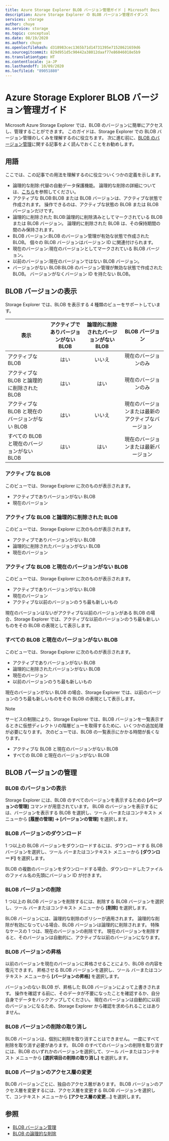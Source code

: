 ```yaml
---
title: Azure Storage Explorer BLOB バージョン管理ガイド | Microsoft Docs
description: Azure Storage Explorer の BLOB バージョン管理ガイダンス
services: storage
author: chuye
ms.service: storage
ms.topic: conceptual
ms.date: 08/19/2020
ms.author: chuye
ms.openlocfilehash: d318983cec1365b71d14731395e71528621659d6
ms.sourcegitcommit: 829d951d5c90442a38012daaf77e86046018e5b9
ms.translationtype: HT
ms.contentlocale: ja-JP
ms.lasthandoff: 10/09/2020
ms.locfileid: "89051880"
---
```

# <a name="azure-storage-explorer-blob-versioning-guide"></a>Azure Storage Explorer BLOB バージョン管理ガイド

Microsoft Azure Storage Explorer では、BLOB のバージョンに簡単にアクセスし、管理することができます。 このガイドは、Storage Explorer での BLOB バージョン管理のしくみを理解するのに役立ちます。 次に進む前に、[BLOB のバージョン管理](https://docs.microsoft.com/azure/storage/blobs/versioning-overview)に関する記事をよく読んでおくことをお勧めします。

## <a name="terminology"></a>用語

ここでは、この記事での用法を理解するのに役立ついくつかの定義を示します。

- 論理的な削除:代替の自動データ保護機能。 論理的な削除の詳細については、[こちら](https://docs.microsoft.com/azure/storage/blobs/soft-delete-blob-overview)を参照してください。
- アクティブな BLOB:BLOB または BLOB バージョンは、アクティブな状態で作成されます。 操作できるのは、アクティブな状態の BLOB または BLOB バージョンだけです。
- 論理的に削除された BLOB:論理的に削除済みとしてマークされている BLOB または BLOB バージョン。 論理的に削除された BLOB は、その保持期間の間のみ保持されます。
- BLOB バージョン:BLOB のバージョン管理が有効な状態で作成された BLOB。 個々の BLOB バージョンはバージョン ID に関連付けられます。
- 現在のバージョン:現在のバージョンとしてマークされている BLOB バージョン。
- 以前のバージョン:現在のバージョンではない BLOB バージョン。
- バージョンがない BLOB:BLOB のバージョン管理が無効な状態で作成された BLOB。 バージョンがなくバージョン ID を持たない BLOB。

## <a name="view-blob-versions"></a>BLOB バージョンの表示

Storage Explorer では、BLOB を表示する 4 種類のビューをサポートしています。

| 表示 | アクティブでありバージョンがない BLOB | 論理的に削除されたバージョンがない BLOB | BLOB バージョン |
| ---- | :----------: | :-----------: | :------------------: |
| アクティブな BLOB | はい | いいえ | 現在のバージョンのみ |
| アクティブな BLOB と論理的に削除された BLOB | はい | はい | 現在のバージョンのみ |
| アクティブな BLOB と現在のバージョンがない BLOB | はい | いいえ | 現在のバージョンまたは最新のアクティブなバージョン |
| すべての BLOB と現在のバージョンがない BLOB | はい | はい | 現在のバージョンまたは最新バージョン |

### <a name="active-blobs"></a>アクティブな BLOB

このビューでは、Storage Explorer に次のものが表示されます。

- アクティブでありバージョンがない BLOB
- 現在のバージョン

### <a name="active-blobs-and-soft-deleted-blobs"></a>アクティブな BLOB と論理的に削除された BLOB

このビューでは、Storage Explorer に次のものが表示されます。

- アクティブでありバージョンがない BLOB
- 論理的に削除されたバージョンがない BLOB
- 現在のバージョン

### <a name="active-blobs-and-blobs-without-current-version"></a>アクティブな BLOB と現在のバージョンがない BLOB

このビューでは、Storage Explorer に次のものが表示されます。

- アクティブでありバージョンがない BLOB
- 現在のバージョン
- アクティブな以前のバージョンのうち最も新しいもの 

現在のバージョンはないがアクティブな以前のバージョンがある BLOB の場合、Storage Explorer では、アクティブな以前のバージョンのうち最も新しいものをその BLOB の表現として表示します。

### <a name="all-blobs-and-blobs-without-current-version"></a>すべての BLOB と現在のバージョンがない BLOB

このビューでは、Storage Explorer に次のものが表示されます。

- アクティブでありバージョンがない BLOB
- 論理的に削除されたバージョンがない BLOB
- 現在のバージョン
- 以前のバージョンのうち最も新しいもの 

現在のバージョンがない BLOB の場合、Storage Explorer では、以前のバージョンのうち最も新しいものをその BLOB の表現として表示します。

> [!Note]
> サービスの制限により、Storage Explorer では、BLOB バージョンを一覧表示するときに仮想ディレクトリの階層ビューを取得するために、いくつかの追加処理が必要になります。 次のビューでは、BLOB の一覧表示にかかる時間が長くなります。
> 
> - アクティブな BLOB と現在のバージョンがない BLOB
> - すべての BLOB と現在のバージョンがない BLOB

## <a name="manage-blob-versions"></a>BLOB バージョンの管理

### <a name="view-versions-of-a-blob"></a>BLOB のバージョンの表示

Storage Explorer には、BLOB のすべてのバージョンを表示するための **[バージョンの管理]** コマンドが用意されています。 BLOB のバージョンを表示するには、バージョンを表示する BLOB を選択し、ツール バーまたはコンテキスト メニューから **[履歴の管理] &rarr; [バージョンの管理]** を選択します。

### <a name="download-blob-versions"></a>BLOB バージョンのダウンロード

1 つ以上の BLOB バージョンをダウンロードするには、ダウンロードする BLOB バージョンを選択し、ツール バーまたはコンテキスト メニューから **[ダウンロード]** を選択します。

BLOB の複数のバージョンをダウンロードする場合、ダウンロードしたファイルのファイル名の先頭にバージョン ID が付きます。

### <a name="delete-blob-versions"></a>BLOB バージョンの削除

1 つ以上の BLOB バージョンを削除するには、削除する BLOB バージョンを選択し、ツール バーまたはコンテキスト メニューから **[削除]** を選択します。

BLOB バージョンには、論理的な削除のポリシーが適用されます。 論理的な削除が有効になっている場合、BLOB バージョンは論理的に削除されます。 特殊なケースの 1 つは、現在のバージョンの削除です。 現在のバージョンを削除すると、そのバージョンは自動的に、アクティブな以前のバージョンになります。

### <a name="promote-blob-version"></a>BLOB バージョンの昇格

以前のバージョンを現在のバージョンに昇格させることにより、BLOB の内容を復元できます。 昇格させる BLOB バージョンを選択し、ツール バーまたはコンテキスト メニューから **[バージョンの昇格]** を選択します。

バージョンのない BLOB が、昇格した BLOB バージョンによって上書きされます。 操作を確認する前に、そのデータが不要になったことを確認するか、自分自身でデータをバックアップしてください。 現在のバージョンは自動的に以前のバージョンになるため、Storage Explorer から確認を求められることはありません。

### <a name="undelete-blob-version"></a>BLOB バージョンの削除の取り消し

BLOB バージョンは、個別に削除を取り消すことはできません。 一度にすべて削除を取り消す必要があります。 BLOB のすべてのバージョンの削除を取り消すには、BLOB のいずれかのバージョンを選択して、ツール バーまたはコンテキスト メニューから **[選択項目の削除の取り消し]** を選択します。

### <a name="change-access-tier-of-blob-versions"></a>BLOB バージョンのアクセス層の変更

BLOB バージョンごとに、独自のアクセス層があります。 BLOB バージョンのアクセス層を変更するには、アクセス層を変更する BLOB バージョンを選択して、コンテキスト メニューから **[アクセス層の変更...]** を選択します。

## <a name="see-also"></a>参照

* [BLOB バージョン管理](https://docs.microsoft.com/azure/storage/blobs/versioning-overview)
* [BLOB の論理的な削除](https://docs.microsoft.com/azure/storage/blobs/soft-delete-blob-overview)
